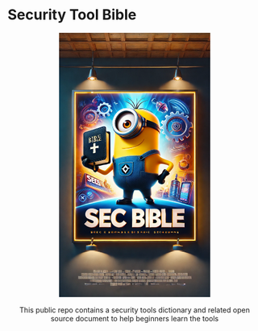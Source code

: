 # Security Tool Bible

<p align ="Center">
<img src="Minion_Sec_Bible.png" alt="Minion with Sec Bible" width="300"/>
</p>

<p align ="Center"> This public repo contains a security tools dictionary and related open source document to help beginners learn the tools </p>
